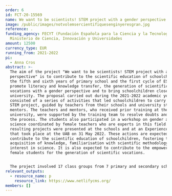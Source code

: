 ```yaml
---
order: 6
id: FCT-20-15569
name: We want to be scientists! STEM project with a gender perspective
image: /public/images/notvolemsercientifiquesenginyeresgran.jpg
reference: .
funding_agency: FECYT (Fundación Española para la Ciencia y la Tecnología),
  Ministerio de Ciencia, Innovación y Universidades
amount: 12500
currency_type: EUR
running_from: 2021-2022
pi:
  - Anna Cros
abstract: >-
  The aim of the project "We want to be scientists! STEM project with a gender
  perspective" is to contribute to the scientific education of schoolchildren in
  the fifth and sixth years of primary school and the first cycle of ESO, to
  promote literacy and knowledge transfer, the generation of scientific
  vocations with a gender perspective and to bring schoolchildren closer to the
  university. The proposal carried out during the 2021-2022 academic year
  consisted of a series of activities that led schoolchildren to carry out a
  STEM project, guided by teachers from their schools and university student
  mentors. The teachers and mentors, who received prior training at the
  university, were supported by the training team to resolve doubts and guide
  the process. The students also participated in a workshop on gender and
  science coordinated by female teachers who are experts in this field. The
  resulting projects were presented at the schools and at an Experiences Fair
  that took place at the UAB on 31 May 2022. These actions are expected to
  contribute to the scientific education of schoolchildren, fostering the
  acquisition of knowledge, familiarisation with scientific methodology and
  interest in science. It is also expected to contribute to the empowerment of
  female students for the generation of scientific vocations. 


  The project involved 17 class groups from 7 primary and secondary schools (400 students in the fifth and sixth years of primary school and in the first and second years of ESO); 15 teachers from the participating schools, who received training and support from the UAB training team (team from the Research Centre for Scientific and Mathematical Research-CRECIM), as well as the involvement of the school management team and faculty, 30 university student mentors (mostly women), Finally, teachers from the Faculties of Science, Biosciences and the School of Engineering of the UAB were also involved in the organisation of workshops of a scientific and technological nature aimed at the students of the participating schools.
relevant_outputs:
  - resource_name: p
    resource_link: https://www.netlifycms.org/
members: []
---
```

